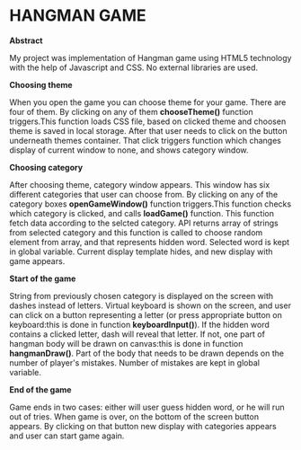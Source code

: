  # HANGMAN GAME

**Abstract**

My project was implementation of Hangman game using HTML5 technology with the help of Javascript and CSS. No external libraries are used.

**Choosing theme**

When you open the game you can choose theme for your game. There are four of them. By clicking on any of them **chooseTheme()** function triggers.This function loads CSS file, based on clicked theme and choosen theme is saved in local storage. After that user needs to click on the button underneath themes container. That click triggers function which changes display of current window to none, and shows category window.

**Choosing category**	

After choosing theme, category window appears. This window has six different categories that user can choose from. By clicking on any of the category boxes **openGameWindow()**  function triggers.This function checks which category is clicked, and calls **loadGame()**  function. This function fetch data according to the selcted category. API returns array of strings from selected category and this function is called to choose random element from array, and that represents hidden word. Selected word is kept in global variable. Current display template hides, and new display with game appears. 

**Start of the game**

String from previously chosen category is displayed on the screen with dashes instead of letters. Virtual keyboard is shown on the screen, and user can click on a button representing a letter (or press appropriate button on keyboard:this is done in function **keyboardInput()**). If the hidden word contains a clicked letter, dash will reveal that letter. If not, one part of hangman body will be drawn on canvas:this is done in function **hangmanDraw()**. Part of the body that needs to be drawn depends on the number of player's mistakes. Number of mistakes are kept in global variable.

**End of the game**

Game ends in two cases: either will user guess hidden word, or he will run out of tries. When game is over, on the bottom of the screen button appears. By clicking on that button new display with categories appears and user can start game again.
